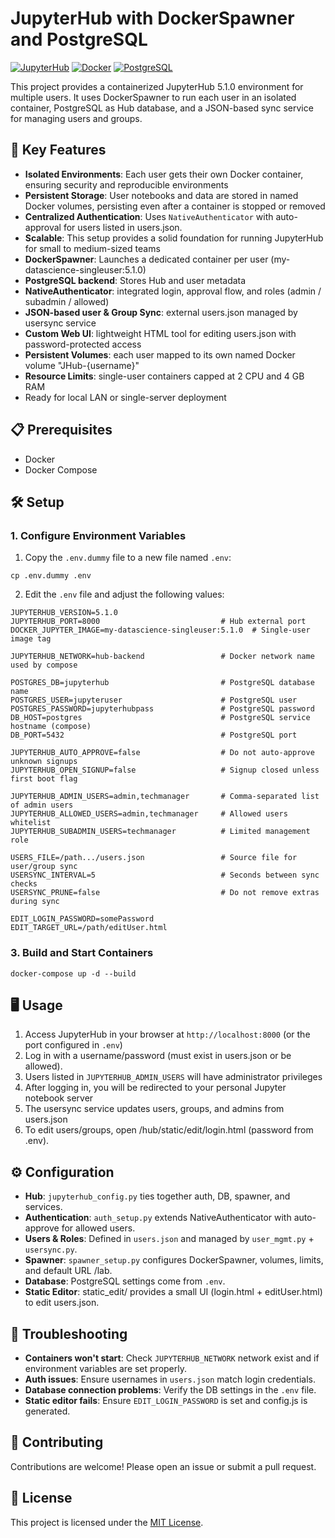 # JupyterHub with DockerSpawner and PostgreSQL

[![JupyterHub](https://img.shields.io/badge/Powered%20by-JupyterHub-orange.svg)](https://jupyter.org/hub)
[![Docker](https://img.shields.io/badge/Docker-Ready-blue.svg)](https://www.docker.com/)
[![PostgreSQL](https://img.shields.io/badge/Database-PostgreSQL-blue.svg)](https://www.postgresql.org/)

This project provides a containerized JupyterHub 5.1.0 environment for multiple users.
It uses DockerSpawner to run each user in an isolated container, PostgreSQL as Hub database, and a JSON-based sync service for managing users and groups.

## 🚀 Key Features

- **Isolated Environments**: Each user gets their own Docker container, ensuring security and reproducible environments
- **Persistent Storage**: User notebooks and data are stored in named Docker volumes, persisting even after a container is stopped or removed
- **Centralized Authentication**: Uses `NativeAuthenticator` with auto-approval for users listed in users.json.
- **Scalable**: This setup provides a solid foundation for running JupyterHub for small to medium-sized teams
- **DockerSpawner**: Launches a dedicated container per user (my-datascience-singleuser:5.1.0)
- **PostgreSQL backend**: Stores Hub and user metadata
- **NativeAuthenticator**: integrated login, approval flow, and roles (admin / subadmin / allowed)
- **JSON-based user & Group Sync**: external users.json managed by usersync service
- **Custom Web UI**: lightweight HTML tool for editing users.json with password-protected access
- **Persistent Volumes**: each user mapped to its own named Docker volume "JHub-{username}"
- **Resource Limits**: single-user containers capped at 2 CPU and 4 GB RAM
- Ready for local LAN or single-server deployment

## 📋 Prerequisites

- Docker
- Docker Compose

## 🛠️ Setup

### 1. Configure Environment Variables

1. Copy the `.env.dummy` file to a new file named `.env`:
```shell script
cp .env.dummy .env
```

2. Edit the `.env` file and adjust the following values:
```
JUPYTERHUB_VERSION=5.1.0
JUPYTERHUB_PORT=8000                           # Hub external port
DOCKER_JUPYTER_IMAGE=my-datascience-singleuser:5.1.0  # Single-user image tag

JUPYTERHUB_NETWORK=hub-backend                 # Docker network name used by compose

POSTGRES_DB=jupyterhub                         # PostgreSQL database name
POSTGRES_USER=jupyteruser                      # PostgreSQL user
POSTGRES_PASSWORD=jupyterhubpass               # PostgreSQL password
DB_HOST=postgres                               # PostgreSQL service hostname (compose)
DB_PORT=5432                                   # PostgreSQL port

JUPYTERHUB_AUTO_APPROVE=false                  # Do not auto-approve unknown signups
JUPYTERHUB_OPEN_SIGNUP=false                   # Signup closed unless first boot flag

JUPYTERHUB_ADMIN_USERS=admin,techmanager       # Comma-separated list of admin users
JUPYTERHUB_ALLOWED_USERS=admin,techmanager     # Allowed users whitelist
JUPYTERHUB_SUBADMIN_USERS=techmanager          # Limited management role

USERS_FILE=/path.../users.json                 # Source file for user/group sync
USERSYNC_INTERVAL=5                            # Seconds between sync checks
USERSYNC_PRUNE=false                           # Do not remove extras during sync

EDIT_LOGIN_PASSWORD=somePassword
EDIT_TARGET_URL=/path/editUser.html
```

### 3. Build and Start Containers

```shell script
docker-compose up -d --build
```

## 🖥️ Usage

1. Access JupyterHub in your browser at `http://localhost:8000` (or the port configured in `.env`)
2. Log in with a username/password (must exist in users.json or be allowed).
3. Users listed in `JUPYTERHUB_ADMIN_USERS` will have administrator privileges
4. After logging in, you will be redirected to your personal Jupyter notebook server
5. The usersync service updates users, groups, and admins from users.json
6. To edit users/groups, open /hub/static/edit/login.html (password from .env).

## ⚙️ Configuration

- **Hub**: `jupyterhub_config.py` ties together auth, DB, spawner, and services.
- **Authentication**: `auth_setup.py` extends NativeAuthenticator with auto-approve for allowed users.
- **Users & Roles**: Defined in `users.json` and managed by `user_mgmt.py` + `usersync.py`.
- **Spawner**: `spawner_setup.py` configures DockerSpawner, volumes, limits, and default URL /lab.
- **Database**: PostgreSQL settings come from `.env`.
- **Static Editor**: static_edit/ provides a small UI (login.html + editUser.html) to edit users.json.

## 🔧 Troubleshooting

- **Containers won't start**: Check `JUPYTERHUB_NETWORK` network exist and if environment variables are set properly.
- **Auth issues**: Ensure usernames in `users.json` match login credentials.
- **Database connection problems**: Verify the DB settings in the `.env` file.
- **Static editor fails**: Ensure `EDIT_LOGIN_PASSWORD` is set and config.js is generated.

## 🤝 Contributing

Contributions are welcome! Please open an issue or submit a pull request.

## 📄 License

This project is licensed under the [MIT License](LICENSE).